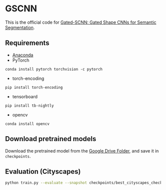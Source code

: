 # GSCNN
This is the official code for [Gated-SCNN: Gated Shape CNNs for Semantic Segmentation](https://arxiv.org/abs/1907.05740).

## Requirements
* [Anaconda](https://www.anaconda.com/download/)
* PyTorch
```
conda install pytorch torchvision -c pytorch
```
* torch-encoding
```
pip install torch-encoding
```
* tensorboard
```
pip install tb-nightly
```
- opencv
```
conda install opencv
```

## Download pretrained models
Download the pretrained model from the [Google Drive Folder](https://drive.google.com/file/d/1wlhAXg-PfoUM-rFy2cksk43Ng3PpsK2c/view), 
and save it in `checkpoints`.

## Evaluation (Cityscapes)
```bash
python train.py --evaluate --snapshot checkpoints/best_cityscapes_checkpoint.pth
```

